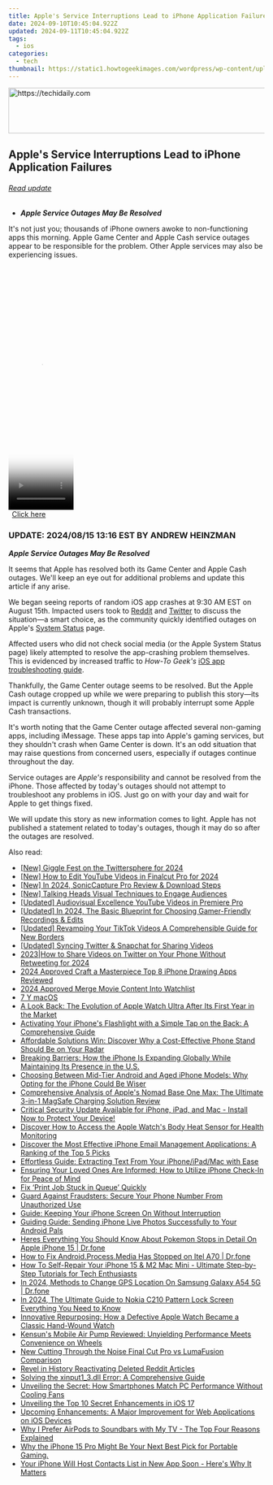 ```yaml
---
title: Apple's Service Interruptions Lead to iPhone Application Failures
date: 2024-09-10T10:45:04.922Z
updated: 2024-09-11T10:45:04.922Z
tags:
  - ios
categories:
  - tech
thumbnail: https://static1.howtogeekimages.com/wordpress/wp-content/uploads/wm/2023/11/person-holding-the-apple-iphone-15-pro-max.jpg
---
```






<!-- affiliate ads begin -->
<a href="https://appsumo.8odi.net/c/5597632/2130870/7443" target="_top" id="2130870">
  <img src="//a.impactradius-go.com/display-ad/7443-2130870" border="0" alt="https://techidaily.com" width="728" height="90"/>
</a>
<img height="0" width="0" src="https://appsumo.8odi.net/i/5597632/2130870/7443" style="position:absolute;visibility:hidden;" border="0" />
<!-- affiliate ads end -->




## Apple's Service Interruptions Lead to iPhone Application Failures

###### [Read update](https://youtube-zero.techidaily.com/nderstanding-fair-use-and-infringement-on-youtube/) 

* **_Apple Service Outages May Be Resolved_**

 It's not just you; thousands of iPhone owners awoke to non-functioning apps this morning. Apple Game Center and Apple Cash service outages appear to be responsible for the problem. Other Apple services may also be experiencing issues.





<!-- affiliate ads begin -->
<span id="1975648">
					<video width="128" height="480" style="cursor:pointer"
           poster="//a.impactradius-go.com/display-clicktoplayimage/1975648.png"
           onclick="if(!this.playClicked){this.play();this.setAttribute('controls',true);this.playClicked=true;}">
	   <source src="//a.impactradius-go.com/display-ad/22993-1975648">
	   <img src="//a.impactradius-go.com/display-clicktoplayimage/1975648.png" style="border: none; height: 100%; width: 100%; object-fit: contain">
	</video>
	<div style="width:80px;text-align:center"><a href="javascript:window.open(decodeURIComponent('https%3A%2F%2Fhomestyler.sjv.io%2Fc%2F5597632%2F1975648%2F22993'), '_blank');void(0);">Click here</a></div>
</span>
<img height="0" width="0" src="https://imp.pxf.io/i/5597632/1975648/22993" style="position:absolute;visibility:hidden;" border="0" />
<!-- affiliate ads end -->




###  UPDATE: 2024/08/15 13:16 EST BY ANDREW HEINZMAN

**_Apple Service Outages May Be Resolved_** 

 It seems that Apple has resolved both its Game Center and Apple Cash outages. We'll keep an eye out for additional problems and update this article if any arise.

 We began seeing reports of random iOS app crashes at 9:30 AM EST on August 15th. Impacted users took to [Reddit](https://www.reddit.com/r/ios/comments/1esw3dl/all%5Fmy%5Fgames%5Fare%5Finstantly%5Fcrashing%5Fon%5Fstartup/) and [Twitter](https://x.com/Itz%5FWidlyy/status/1824088698742325652) to discuss the situation—a smart choice, as the community quickly identified outages on Apple's [System Status](https://www.apple.com/support/systemstatus/) page.

 Affected users who did not check social media (or the Apple System Status page) likely attempted to resolve the app-crashing problem themselves. This is evidenced by increased traffic to _How-To Geek's_ [iOS app troubleshooting guide](https://android-location.techidaily.com/9-best-free-android-monitoring-apps-to-monitor-phone-remotely-for-your-oneplus-ace-3-drfone-by-drfone-virtual/).

 Thankfully, the Game Center outage seems to be resolved. But the Apple Cash outage cropped up while we were preparing to publish this story—its impact is currently unknown, though it will probably interrupt some Apple Cash transactions.

 It's worth noting that the Game Center outage affected several non-gaming apps, including iMessage. These apps tap into Apple's gaming services, but they shouldn't crash when Game Center is down. It's an odd situation that may raise questions from concerned users, especially if outages continue throughout the day.

 Service outages are _Apple's_ responsibility and cannot be resolved from the iPhone. Those affected by today's outages should not attempt to troubleshoot any problems in iOS. Just go on with your day and wait for Apple to get things fixed.

 We will update this story as new information comes to light. Apple has not published a statement related to today's outages, though it may do so after the outages are resolved.

<ins class="adsbygoogle"
     style="display:block"
     data-ad-format="autorelaxed"
     data-ad-client="ca-pub-7571918770474297"
     data-ad-slot="1223367746"></ins>



<ins class="adsbygoogle"
     style="display:block"
     data-ad-client="ca-pub-7571918770474297"
     data-ad-slot="8358498916"
     data-ad-format="auto"
     data-full-width-responsive="true"></ins>





<span class="atpl-alsoreadstyle">Also read:</span>
<div><ul>
<li><a href="https://twitter-videos.techidaily.com/new-giggle-fest-on-the-twittersphere-for-2024/"><u>[New] Giggle Fest on the Twittersphere for 2024</u></a></li>
<li><a href="https://facebook-video-footage.techidaily.com/new-how-to-edit-youtube-videos-in-finalcut-pro-for-2024/"><u>[New] How to Edit YouTube Videos in Finalcut Pro for 2024</u></a></li>
<li><a href="https://screen-mirroring-recording.techidaily.com/new-in-2024-soniccapture-pro-review-and-download-steps/"><u>[New] In 2024, SonicCapture Pro Review & Download Steps</u></a></li>
<li><a href="https://facebook-video-share.techidaily.com/new-talking-heads-visual-techniques-to-engage-audiences/"><u>[New] Talking Heads Visual Techniques to Engage Audiences</u></a></li>
<li><a href="https://youtube-docs.techidaily.com/ed-audiovisual-excellence-youtube-videos-in-premiere-pro/"><u>[Updated] Audiovisual Excellence YouTube Videos in Premiere Pro</u></a></li>
<li><a href="https://screen-mirroring-recording.techidaily.com/updated-in-2024-the-basic-blueprint-for-choosing-gamer-friendly-recordings-and-edits/"><u>[Updated] In 2024, The Basic Blueprint for Choosing Gamer-Friendly Recordings & Edits</u></a></li>
<li><a href="https://tiktok-clips.techidaily.com/updated-revamping-your-tiktok-videos-a-comprehensible-guide-for-new-borders/"><u>[Updated] Revamping Your TikTok Videos A Comprehensible Guide for New Borders</u></a></li>
<li><a href="https://twitter-videos.techidaily.com/updated-syncing-twitter-and-snapchat-for-sharing-videos/"><u>[Updated] Syncing Twitter & Snapchat for Sharing Videos</u></a></li>
<li><a href="https://twitter-clips.techidaily.com/2023how-to-share-videos-on-twitter-on-your-phone-without-retweeting-for-2024/"><u>2023|How to Share Videos on Twitter on Your Phone Without Retweeting for 2024</u></a></li>
<li><a href="https://extra-tips.techidaily.com/2024-approved-craft-a-masterpiece-top-8-iphone-drawing-apps-reviewed/"><u>2024 Approved Craft a Masterpiece Top 8 iPhone Drawing Apps Reviewed</u></a></li>
<li><a href="https://extra-guidance.techidaily.com/2024-approved-merge-movie-content-into-watchlist/"><u>2024 Approved Merge Movie Content Into Watchlist</u></a></li>
<li><a href="https://discover-brilliant.techidaily.com/7-y-macos/"><u>7 Y macOS</u></a></li>
<li><a href="https://os-tips.techidaily.com/a-look-back-the-evolution-of-apple-watch-ultra-after-its-first-year-in-the-market/"><u>A Look Back: The Evolution of Apple Watch Ultra After Its First Year in the Market</u></a></li>
<li><a href="https://os-tips.techidaily.com/activating-your-iphones-flashlight-with-a-simple-tap-on-the-back-a-comprehensive-guide/"><u>Activating Your iPhone's Flashlight with a Simple Tap on the Back: A Comprehensive Guide</u></a></li>
<li><a href="https://os-tips.techidaily.com/affordable-solutions-win-discover-why-a-cost-effective-phone-stand-should-be-on-your-radar/"><u>Affordable Solutions Win: Discover Why a Cost-Effective Phone Stand Should Be on Your Radar</u></a></li>
<li><a href="https://os-tips.techidaily.com/breaking-barriers-how-the-iphone-is-expanding-globally-while-maintaining-its-presence-in-the-us/"><u>Breaking Barriers: How the iPhone Is Expanding Globally While Maintaining Its Presence in the U.S.</u></a></li>
<li><a href="https://os-tips.techidaily.com/choosing-between-mid-tier-android-and-aged-iphone-models-why-opting-for-the-iphone-could-be-wiser/"><u>Choosing Between Mid-Tier Android and Aged iPhone Models: Why Opting for the iPhone Could Be Wiser</u></a></li>
<li><a href="https://os-tips.techidaily.com/comprehensive-analysis-of-apples-nomad-base-one-max-the-ultimate-3-in-1-magsafe-charging-solution-review/"><u>Comprehensive Analysis of Apple's Nomad Base One Max: The Ultimate 3-in-1 MagSafe Charging Solution Review</u></a></li>
<li><a href="https://os-tips.techidaily.com/critical-security-update-available-for-iphone-ipad-and-mac-install-now-to-protect-your-device/"><u>Critical Security Update Available for iPhone, iPad, and Mac - Install Now to Protect Your Device!</u></a></li>
<li><a href="https://os-tips.techidaily.com/discover-how-to-access-the-apple-watchs-body-heat-sensor-for-health-monitoring/"><u>Discover How to Access the Apple Watch's Body Heat Sensor for Health Monitoring</u></a></li>
<li><a href="https://os-tips.techidaily.com/discover-the-most-effective-iphone-email-management-applications-a-ranking-of-the-top-5-picks/"><u>Discover the Most Effective iPhone Email Management Applications: A Ranking of the Top 5 Picks</u></a></li>
<li><a href="https://os-tips.techidaily.com/effortless-guide-extracting-text-from-your-iphoneipadmac-with-ease/"><u>Effortless Guide: Extracting Text From Your iPhone/iPad/Mac with Ease</u></a></li>
<li><a href="https://os-tips.techidaily.com/ensuring-your-loved-ones-are-informed-how-to-utilize-iphone-check-in-for-peace-of-mind/"><u>Ensuring Your Loved Ones Are Informed: How to Utilize iPhone Check-In for Peace of Mind</u></a></li>
<li><a href="https://printer-issues.techidaily.com/fix-print-job-stuck-in-queue-quickly/"><u>Fix ‘Print Job Stuck in Queue’ Quickly</u></a></li>
<li><a href="https://os-tips.techidaily.com/guard-against-fraudsters-secure-your-phone-number-from-unauthorized-use/"><u>Guard Against Fraudsters: Secure Your Phone Number From Unauthorized Use</u></a></li>
<li><a href="https://os-tips.techidaily.com/guide-keeping-your-iphone-screen-on-without-interruption/"><u>Guide: Keeping Your iPhone Screen On Without Interruption</u></a></li>
<li><a href="https://os-tips.techidaily.com/guiding-guide-sending-iphone-live-photos-successfully-to-your-android-pals/"><u>Guiding Guide: Sending iPhone Live Photos Successfully to Your Android Pals</u></a></li>
<li><a href="https://ios-pokemon-go.techidaily.com/heres-everything-you-should-know-about-pokemon-stops-in-detail-on-apple-iphone-15-drfone-by-drfone-virtual-ios/"><u>Heres Everything You Should Know About Pokemon Stops in Detail On Apple iPhone 15 | Dr.fone</u></a></li>
<li><a href="https://change-location.techidaily.com/how-to-fix-androidprocessmedia-has-stopped-on-itel-a70-drfone-by-drfone-fix-android-problems-fix-android-problems/"><u>How to Fix Android.Process.Media Has Stopped on Itel A70 | Dr.fone</u></a></li>
<li><a href="https://os-tips.techidaily.com/how-to-self-repair-your-iphone-15-and-m2-mac-mini-ultimate-step-by-step-tutorials-for-tech-enthusiasts/"><u>How To Self-Repair Your iPhone 15 & M2 Mac Mini - Ultimate Step-by-Step Tutorials for Tech Enthusiasts</u></a></li>
<li><a href="https://phone-solutions.techidaily.com/in-2024-methods-to-change-gps-location-on-samsung-galaxy-a54-5g-drfone-by-drfone-virtual-android/"><u>In 2024, Methods to Change GPS Location On Samsung Galaxy A54 5G | Dr.fone</u></a></li>
<li><a href="https://easy-unlock-android.techidaily.com/in-2024-the-ultimate-guide-to-nokia-c210-pattern-lock-screen-everything-you-need-to-know-by-drfone-android/"><u>In 2024, The Ultimate Guide to Nokia C210 Pattern Lock Screen Everything You Need to Know</u></a></li>
<li><a href="https://os-tips.techidaily.com/innovative-repurposing-how-a-defective-apple-watch-became-a-classic-hand-wound-watch/"><u>Innovative Repurposing: How a Defective Apple Watch Became a Classic Hand-Wound Watch</u></a></li>
<li><a href="https://buynow-help.techidaily.com/kensuns-mobile-air-pump-reviewed-unyielding-performance-meets-convenience-on-wheels/"><u>Kensun's Mobile Air Pump Reviewed: Unyielding Performance Meets Convenience on Wheels</u></a></li>
<li><a href="https://ai-vdieo-software.techidaily.com/new-cutting-through-the-noise-final-cut-pro-vs-lumafusion-comparison/"><u>New Cutting Through the Noise Final Cut Pro vs LumaFusion Comparison</u></a></li>
<li><a href="https://extra-resources.techidaily.com/revel-in-history-reactivating-deleted-reddit-articles/"><u>Revel in History Reactivating Deleted Reddit Articles</u></a></li>
<li><a href="https://tech-recovery.techidaily.com/solving-the-xinput13dll-error-a-comprehensive-guide/"><u>Solving the xinput1_3.dll Error: A Comprehensive Guide</u></a></li>
<li><a href="https://os-tips.techidaily.com/unveiling-the-secret-how-smartphones-match-pc-performance-without-cooling-fans/"><u>Unveiling the Secret: How Smartphones Match PC Performance Without Cooling Fans</u></a></li>
<li><a href="https://os-tips.techidaily.com/unveiling-the-top-10-secret-enhancements-in-ios-17/"><u>Unveiling the Top 10 Secret Enhancements in iOS 17</u></a></li>
<li><a href="https://os-tips.techidaily.com/upcoming-enhancements-a-major-improvement-for-web-applications-on-ios-devices/"><u>Upcoming Enhancements: A Major Improvement for Web Applications on iOS Devices</u></a></li>
<li><a href="https://os-tips.techidaily.com/why-i-prefer-airpods-to-soundbars-with-my-tv-the-top-four-reasons-explained/"><u>Why I Prefer AirPods to Soundbars with My TV - The Top Four Reasons Explained</u></a></li>
<li><a href="https://os-tips.techidaily.com/why-the-iphone-15-pro-might-be-your-next-best-pick-for-portable-gaming/"><u>Why the iPhone 15 Pro Might Be Your Next Best Pick for Portable Gaming.</u></a></li>
<li><a href="https://os-tips.techidaily.com/your-iphone-will-host-contacts-list-in-new-app-soon-heres-why-it-matters/"><u>Your iPhone Will Host Contacts List in New App Soon - Here's Why It Matters</u></a></li>
</ul></div>




